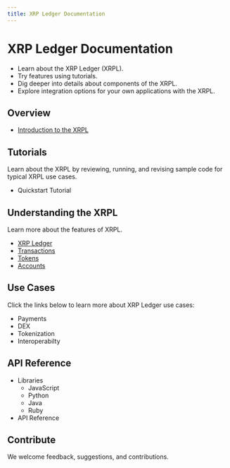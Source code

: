 ```yaml
---
title: XRP Ledger Documentation
---
```


# XRP Ledger Documentation

* Learn about the XRP Ledger (XRPL). 
* Try features using tutorials.
* Dig deeper into details about components of the XRPL.
* Explore integration options for your own applications with the XRPL.

## Overview

- [Introduction to the XRPL](concepts/introduction/intro-to-xrpl)

## Tutorials

Learn about the XRPL by reviewing, running, and revising sample code for typical XRPL use cases.

 - Quickstart Tutorial
 
## Understanding the XRPL

Learn more about the features of XRPL.

- [XRP Ledger](concepts/introduction/placeholder)
- [Transactions](concepts/introduction/placeholder)
- [Tokens](concepts/introduction/placeholder)
- [Accounts](concepts/introduction/placeholder)

## Use Cases

Click the links below to learn more about XRP Ledger use cases:

- Payments
- DEX
- Tokenization
- Interoperabilty

## API Reference

- Libraries
	- JavaScript
	- Python
	- Java
	- Ruby
- API Reference

## Contribute

We welcome feedback, suggestions, and contributions.
